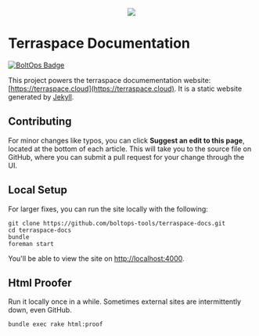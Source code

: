 <div align="center">
  <a href="https://terraspace.cloud"><img src="https://img.boltops.com/boltops/logos/terraspace-dark-v2.png" /></a>
</div>

# Terraspace Documentation

[![BoltOps Badge](https://img.boltops.com/boltops/badges/boltops-badge.png)](https://www.boltops.com)

This project powers the terraspace documementation website: [https://terraspace.cloud](https://terraspace.cloud).  It is a static website generated by [Jekyll](https://jekyllrb.com/).

## Contributing

For minor changes like typos, you can click **Suggest an edit to this page**, located at the bottom of each article. This will take you to the source file on GitHub, where you can submit a pull request for your change through the UI.

## Local Setup

For larger fixes, you can run the site locally with the following:

    git clone https://github.com/boltops-tools/terraspace-docs.git
    cd terraspace-docs
    bundle
    foreman start

You'll be able to view the site on [http://localhost:4000](http://localhost:4000).

## Html Proofer

Run it locally once in a while. Sometimes external sites are intermittently down, even GitHub.

    bundle exec rake html:proof